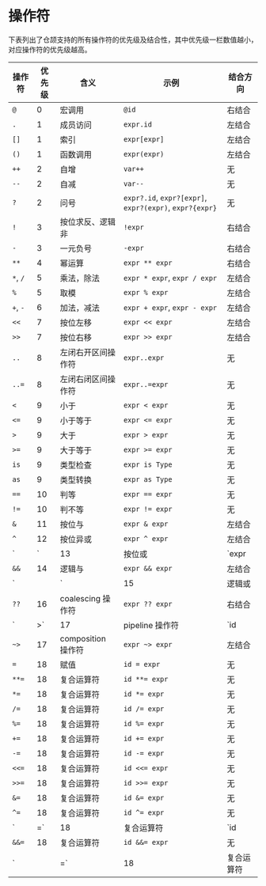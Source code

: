 
# 操作符

下表列出了仓颉支持的所有操作符的优先级及结合性，其中优先级一栏数值越小，对应操作符的优先级越高。

操作符| 优先级| 含义| 示例| 结合方向  
---|---|---|---|---  
`@`| 0| 宏调用| `@id`| 右结合  
`.`| 1| 成员访问| `expr.id`| 左结合  
`[]`| 1| 索引| `expr[expr]`| 左结合  
`()`| 1| 函数调用| `expr(expr)`| 左结合  
`++`| 2| 自增| `var++`| 无  
`--`| 2| 自减| `var--`| 无  
`?`| 2| 问号| `expr?.id`, `expr?[expr]`, `expr?(expr)`, `expr?{expr}`| 无  
`!`| 3| 按位求反、逻辑非| `!expr`| 右结合  
`-`| 3| 一元负号| `-expr`| 右结合  
`**`| 4| 幂运算| `expr ** expr`| 右结合  
`*`, `/`| 5| 乘法，除法| `expr * expr`, `expr / expr`| 左结合  
`%`| 5| 取模| `expr % expr`| 左结合  
`+`, `-`| 6| 加法，减法| `expr + expr`, `expr - expr`| 左结合  
`<<`| 7| 按位左移| `expr << expr`| 左结合  
`>>`| 7| 按位右移| `expr >> expr`| 左结合  
`..`| 8| 左闭右开区间操作符| `expr..expr`| 无  
`..=`| 8| 左闭右闭区间操作符| `expr..=expr`| 无  
`<`| 9| 小于| `expr < expr`| 无  
`<=`| 9| 小于等于| `expr <= expr`| 无  
`>`| 9| 大于| `expr > expr`| 无  
`>=`| 9| 大于等于| `expr >= expr`| 无  
`is`| 9| 类型检查| `expr is Type`| 无  
`as`| 9| 类型转换| `expr as Type`| 无  
`==`| 10| 判等| `expr == expr`| 无  
`!=`| 10| 判不等| `expr != expr`| 无  
`&`| 11| 按位与| `expr & expr`| 左结合  
`^`| 12| 按位异或| `expr ^ expr`| 左结合  
`|`| 13| 按位或| `expr | expr`| 左结合  
`&&`| 14| 逻辑与| `expr && expr`| 左结合  
`||`| 15| 逻辑或| `expr || expr`| 左结合  
`??`| 16| coalescing 操作符| `expr ?? expr`| 右结合  
`|>`| 17| pipeline 操作符| `id |> expr`| 左结合  
`~>`| 17| composition 操作符| `expr ~> expr`| 左结合  
`=`| 18| 赋值| `id = expr`| 无  
`**=`| 18| 复合运算符| `id **= expr`| 无  
`*=`| 18| 复合运算符| `id *= expr`| 无  
`/=`| 18| 复合运算符| `id /= expr`| 无  
`%=`| 18| 复合运算符| `id %= expr`| 无  
`+=`| 18| 复合运算符| `id += expr`| 无  
`-=`| 18| 复合运算符| `id -= expr`| 无  
`<<=`| 18| 复合运算符| `id <<= expr`| 无  
`>>=`| 18| 复合运算符| `id >>= expr`| 无  
`&=`| 18| 复合运算符| `id &= expr`| 无  
`^=`| 18| 复合运算符| `id ^= expr`| 无  
`|=`| 18| 复合运算符| `id |= expr`| 无  
`&&=`| 18| 复合运算符| `id &&= expr`| 无  
`||=`| 18| 复合运算符| `id ||= expr`| 无